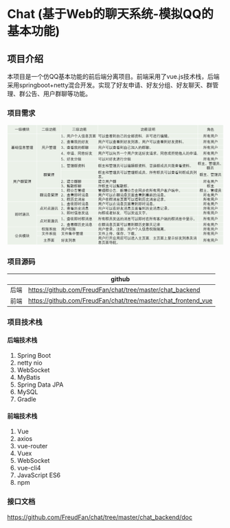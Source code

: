 # Chat (基于Web的聊天系统-模拟QQ的基本功能)

## 项目介绍

本项目是一个仿QQ基本功能的前后端分离项目。前端采用了vue.js技术栈，后端采用springboot+netty混合开发。实现了好友申请、好友分组、好友聊天、群管理、群公告、用户群聊等功能。

### 项目需求
<img src="https://raw.githubusercontent.com/FreudFan/image/master/chat-requirements.png" alt="项目需求" width="700" />

### 项目源码

|     |   github  |
|---  |--- |
|  后端   |  https://github.com/FreudFan/chat/tree/master/chat_backend   |
|  前端   |  https://github.com/FreudFan/chat/tree/master/chat_frontend_vue   |

### 项目技术栈

#### 后端技术栈

1. Spring Boot
2. netty nio
3. WebSocket
4. MyBatis
5. Spring Data JPA
6. MySQL
7. Gradle

#### 前端技术栈

1. Vue
3. axios
4. vue-router
5. Vuex
6. WebSocket
7. vue-cli4
8. JavaScript ES6
9. npm

### 接口文档

https://github.com/FreudFan/chat/tree/master/chat_backend/doc

